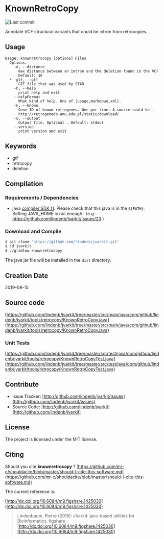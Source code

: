 # KnownRetroCopy

![Last commit](https://img.shields.io/github/last-commit/lindenb/jvarkit.png)

Annotate VCF structural variants that could be intron from retrocopies.


## Usage

```
Usage: knownretrocopy [options] Files
  Options:
    -d, --distance
      max distance between an intron and the deletion found in the VCF
      Default: 10
  * -gtf, --gtf
      GTF file that was used by STAR
    -h, --help
      print help and exit
    --helpFormat
      What kind of help. One of [usage,markdown,xml].
    -k, --known
      Gene-ID of known retrogenes. One per line. A source could be : 
      http://retrogenedb.amu.edu.pl/static/download/ 
    -o, --output
      Output file. Optional . Default: stdout
    --version
      print version and exit

```


## Keywords

 * gtf
 * retrocopy
 * deletion


## Compilation

### Requirements / Dependencies

* java [compiler SDK 11](https://jdk.java.net/11/). Please check that this java is in the `${PATH}`. Setting JAVA_HOME is not enough : (e.g: https://github.com/lindenb/jvarkit/issues/23 )


### Download and Compile

```bash
$ git clone "https://github.com/lindenb/jvarkit.git"
$ cd jvarkit
$ ./gradlew knownretrocopy
```

The java jar file will be installed in the `dist` directory.


## Creation Date

2019-08-15

## Source code 

[https://github.com/lindenb/jvarkit/tree/master/src/main/java/com/github/lindenb/jvarkit/tools/retrocopy/KnownRetroCopy.java](https://github.com/lindenb/jvarkit/tree/master/src/main/java/com/github/lindenb/jvarkit/tools/retrocopy/KnownRetroCopy.java)

### Unit Tests

[https://github.com/lindenb/jvarkit/tree/master/src/test/java/com/github/lindenb/jvarkit/tools/retrocopy/KnownRetroCopyTest.java](https://github.com/lindenb/jvarkit/tree/master/src/test/java/com/github/lindenb/jvarkit/tools/retrocopy/KnownRetroCopyTest.java)


## Contribute

- Issue Tracker: [http://github.com/lindenb/jvarkit/issues](http://github.com/lindenb/jvarkit/issues)
- Source Code: [http://github.com/lindenb/jvarkit](http://github.com/lindenb/jvarkit)

## License

The project is licensed under the MIT license.

## Citing

Should you cite **knownretrocopy** ? [https://github.com/mr-c/shouldacite/blob/master/should-I-cite-this-software.md](https://github.com/mr-c/shouldacite/blob/master/should-I-cite-this-software.md)

The current reference is:

[http://dx.doi.org/10.6084/m9.figshare.1425030](http://dx.doi.org/10.6084/m9.figshare.1425030)

> Lindenbaum, Pierre (2015): JVarkit: java-based utilities for Bioinformatics. figshare.
> [http://dx.doi.org/10.6084/m9.figshare.1425030](http://dx.doi.org/10.6084/m9.figshare.1425030)




